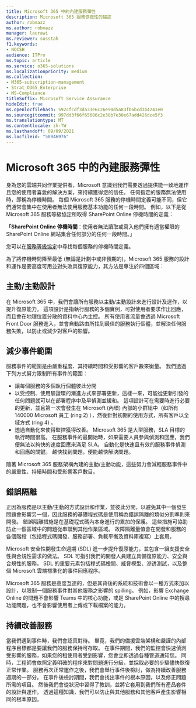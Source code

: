 ```yaml
---
title: Microsoft 365 中的內建服務彈性
description: Microsoft 365 服務恢復性的描述
author: robmazz
ms.author: robmazz
manager: laurawi
ms.reviewer: sosstah
f1.keywords:
- NOCSH
audience: ITPro
ms.topic: article
ms.service: o365-solutions
ms.localizationpriority: medium
ms.collection:
- M365-subscription-management
- Strat_O365_Enterprise
- MS-Compliance
titleSuffix: Microsoft Service Assurance
hideEdit: true
ms.openlocfilehash: 592cfcdf3da33e6c26e90d5a83fb6bcd3b4241e0
ms.sourcegitcommit: 997dd3f66f65686c2e38b7e30e67add426dce5f3
ms.translationtype: MT
ms.contentlocale: zh-TW
ms.lasthandoff: 09/09/2021
ms.locfileid: "58946976"
---
```

# <a name="built-in-service-resiliency-in-microsoft-365"></a>Microsoft 365 中的內建服務彈性

身為您的雲端共同作業提供者，Microsoft 意識到我們需要透過提供能一致地運作且您的使用者喜愛的解決方案，來持續獲得您的信任。 任何指定的服務無法使用時，即稱為停機時間。 每個 Microsoft 365 服務的停機時間定義可能不同，但它們通常會集中在使用者無法使用服務基本功能的任何一段時間。 例如，以下是從 Microsoft 365 服務等級協定所取得 SharePoint Online 停機時間的定義：

**「SharePoint Online 停機時間**：使用者無法讀取或寫入他們擁有適當權限的 SharePoint Online 網站集合任何部分的任何一段時間。」

您可以在[服務等級協定](https://www.microsoftvolumelicensing.com/DocumentSearch.aspx?Mode=3&DocumentTypeId=37)中尋找每個服務的停機時間定義。

為了將停機時間降至最低 (無論是計劃中或非預期的)，Microsoft 365 服務的設計和運作是要高度可用並對失敗具復原能力，其方法是專注於四個區域：

## <a name="activeactive-design"></a>主動/主動設計

在 Microsoft 365 中，我們會讓所有服務以主動/主動設計來進行設計及運作，以提升復原能力。 這項設計是指執行服務的多個實例，可對使用者要求作出回應，而且會在地理位置分散的資料中心內主控。 所有使用者流量會透過 Microsoft Front Door 服務進入，並會自動路由所找到最佳的服務執行個體，並解決任何服務失敗，以防止或減少對客戶的影響。

## <a name="reduce-incident-scope"></a>減少事件範圍

服務事件的範圍是由嚴重程度、其持續時間和受影響的客戶數來衡量。 我們透過下列方式努力限制所有事件的範圍：

- 讓每個服務的多個執行個體彼此分開
- 以受控制、使用驗證環的漸進方式來部署更新，這樣一來，可能從更新引發的任何問題就可以在部署程序中及早偵測並緩和。 這項設計可在需要時進行必要的更新，並且第一次會發生在 Microsoft (內環) 內部的小群組中（如所有 140000 Microsoft 員工 (ring 2) ），然後針對初期的使用方式，所有客戶以全域方式 (ring 4) 。
- 透過自動化來使得監控獲得改善。 Microsoft 365 是大型服務，SLA 目標的執行時間很高。 在服務事件的最開始時，如果需要人員參與偵測和回應，我們便無法以夠快的速度回應來滿足 SLA。 自動化是快速且有效的服務事件偵測和回應的關鍵。 越快找到問題，便能越快解決問題。

隨著 Microsoft 365 服務架構內建的主動/主動功能，這些努力會減輕服務事件中的嚴重性、持續時間和受影響客戶數目。  

## <a name="fault-isolation"></a>錯誤隔離

正因為服務是以主動/主動的方式設計和作業，並彼此分開，以避免其中一個發生問題會影響另一個，因此服務的基礎程式碼是使用稱為錯誤隔離的類似分割準則來開發。 錯誤隔離措施是在基礎程式碼內本身進行的累加的保護。 這些措施可協助防止一個區域中的問題從串聯到其他作業區域。
故障隔離量值會在開發和服務的各個階段（包括程式碼開發、服務部署、負載平衡及資料庫複寫）上套用。

Microsoft 安全性開發生命週期 (SDL) 進一步提升復原能力，並包含一組支援安全性與合規性需求的做法。 SDL 可指引我們的開發人員建立具備復原能力、安全與合規性的服務。 SDL 的重要元素包括程式碼檢閱、威脅模型、滲透測試，以及整個 Microsoft 雲端標準化的事件回應程序。

Microsoft 365 服務是高度互連的，但是其背後的系統和技術會以一種方式來加以設計，以限制一個服務事件對其他服務之影響的 spilling。 例如，影響 Exchange Online 的問題不會影響 Teams 中的核心功能，或是 SharePoint Online 中的搜尋功能問題，也不會影響使用者上傳或下載檔案的能力。

## <a name="continuous-service-improvement"></a>持續改善服務

當我們遇到事件時，我們會認真對待。 畢竟，我們的備援雲端架構和嚴謹的內部程序目標都是要讓我們的服務保持可存取。 在事件期間，我們的監控會快速偵測受影響的服務，如果您的租使用者受到影響，您會立即透過各種管道通知您。 同時，工程師會依照定義明確的程序來對問題進行分級，並採取必要的步驟儘快恢復正常作業。 服務再次正常運作之後，我們會舉行事件後檢討，做為持續改善服務週期的一部分。 在事件後檢討期間，我們會找出事件的根本原因，以及修正問題所需的項目。 然後我們會從狀況中習得了教訓，並將它套用到我們所有產品套件的設計與運作。 透過這種知識，我們可以防止與其他服務和其他客戶產生影響相同的根本原因。
